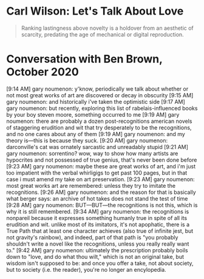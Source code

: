 # Carl Wilson: Let's Talk About Love

> Ranking lastingness above novelty is a holdover from an aesthetic of scarcity, predating the age of mechanical or digital reproduction.

# Conversation with Ben Brown, October 2020

[9:14 AM] gary noumenon: y'know, periodically we talk about whether or not most great works of art are discovered or decay in obscurity
[9:15 AM] gary noumenon: and historically i've taken the optimistic side
[9:17 AM] gary noumenon: but recently, exploring this list of rabelais-influenced books by your boy steven moore, something occurred to me
[9:19 AM] gary noumenon: there are probably a dozen post-recognitions american novels of staggering erudition and wit that try desperately to be the recognitions, and no one cares about any of them
[9:19 AM] gary noumenon: and my theory is—this is because they suck.
[9:20 AM] gary noumenon: darconville's cat was ornately sarcastic and unreadably stupid
[9:21 AM] gary noumenon: sorrentino? wow, way to show how many artists are hypocrites and not possessed of true genius, that's never been done before
[9:23 AM] gary noumenon: maybe these are great works of art, and i'm just too impatient with the verbal whirligigs to get past 100 pages, but in that case i must amend my take on art preservation.
[9:23 AM] gary noumenon: most great works art are remembered: unless they try to imitate the recognitions.
[9:26 AM] gary noumenon: and the reason for that is basically what berger says: an archive of hot takes does not stand the test of time
[9:28 AM] gary noumenon: BUT—BUT—the recognitions is not this, which is why it is still remembered.
[9:34 AM] gary noumenon: the recognitions is nonpareil because it expresses something humanly true in spite of all its erudition and wit. unlike most of its imitators, it's not apophatic, there is a True Path that at least one character achieves (also true of infinite jest, but not gravity's rainbow), and indeed, part of that path is "you probably shouldn't write a novel like the recognitions, unless you really really want to."
[9:42 AM] gary noumenon: ultimately the prescription probably boils down to "love, and do what thou wilt," which is not an original take, but wisdom isn't supposed to be: and once you offer a take, not about society, but to society (i.e. the reader), you're no longer an encylopedia.
